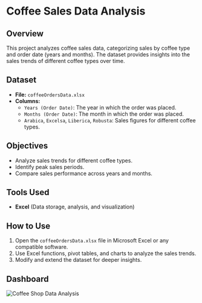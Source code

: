# Coffee Sales Data Analysis

## Overview
This project analyzes coffee sales data, categorizing sales by coffee type and order date (years and months). The dataset provides insights into the sales trends of different coffee types over time.

## Dataset
- **File:** `coffeeOrdersData.xlsx`
- **Columns:**
  - `Years (Order Date)`: The year in which the order was placed.
  - `Months (Order Date)`: The month in which the order was placed.
  - `Arabica`, `Excelsa`, `Liberica`, `Robusta`: Sales figures for different coffee types.
  
## Objectives
- Analyze sales trends for different coffee types.
- Identify peak sales periods.
- Compare sales performance across years and months.

## Tools Used
- **Excel** (Data storage, analysis, and visualization)

## How to Use
1. Open the `coffeeOrdersData.xlsx` file in Microsoft Excel or any compatible software.
2. Use Excel functions, pivot tables, and charts to analyze the sales trends.
3. Modify and extend the dataset for deeper insights.

## Dashboard
 
 ![Coffee Shop Data Analysis](https://github.com/user-attachments/assets/9ce78d34-97cd-4151-969d-35becf76bff4)


